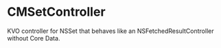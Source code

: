 CMSetController
===============

KVO controller for NSSet that behaves like an NSFetchedResultController without Core Data.